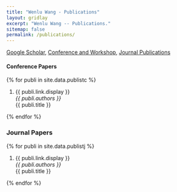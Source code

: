 ```yaml
---
title: "Wenlu Wang - Publications"
layout: gridlay
excerpt: "Wenlu Wang -- Publications."
sitemap: false
permalink: /publications/
---
```


[Google Scholar](https://scholar.google.com/citations?user=YPVtn-UAAAAJ&hl=en), [Conference and Workshop](#conference-papers), [Journal Publications](#journal-papers)

#### Conference Papers

{% for publi in site.data.publistc %}

1. {{ publi.link.display }} <br />
  <em>{{ publi.authors }} </em><br />{{ publi.title }}

{% endfor %}

### Journal Papers

{% for publi in site.data.publistj %}

1. {{ publi.link.display }} <br />
  <em>{{ publi.authors }} </em><br />{{ publi.title }}

{% endfor %}



